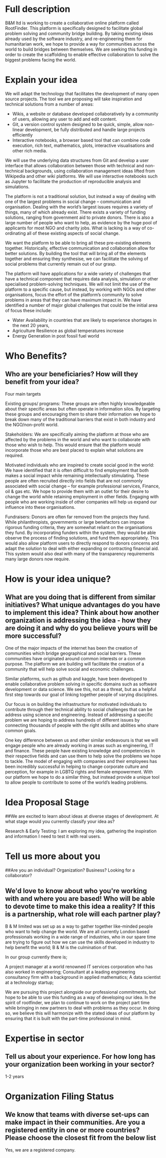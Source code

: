 # Full description

B&M ltd is working to create a collaborative online platform called RootFinder. This platform is specifically designed to facilitate global problem solving and community bridge building. By taking existing ideas already used by the software industry, and re-engineering them for humanitarian work, we hope to provide a way for communities across the world to build bridges between themselves. We are seeking this funding in order to create the scaffolding to enable effective collaboration to solve the biggest problems facing the world. 

# Explain your idea

We will adapt the technology that facilitates the development of many open source projects. The tool we are proposing will take inspiration and technical solutions from a number of areas:

 - Wikis, a website or database developed collaboratively by a community of users, allowing any user to add and edit content.
 - Git, a version control system designed to be quick, simple, allow non-linear development, be fully distributed and handle large projects efficiently
 - Interactive notebooks, a browser based tool that can combine code execution, rich text, mathematics, plots, interactive visualisations and other rich media.
 
We will use the underlying data structures from Git and develop a user interface that allows collaboration between those with technical and non-technical backgrounds, using collaboration management ideas lifted from Wikipedia and other wiki platforms. We will use interactive notebooks such as Jupyter to facilitate the production of reproducible analysis and simulations.

The platform is not a traditional solution, but instead a way of dealing with one of the largest problems in social change – communication and organisation. Dealing with the world’s largest issues requires a variety of things, many of which already exist. There exists a variety of funding solutions, ranging from government aid to private donors. There is also a large number of people who want to help, as evidence by the huge pool of applicants for most NGO and charity jobs. What is lacking is a way of co-ordinating all of these existing aspects of social change.

We want the platform to be able to bring all these pre-existing elements together. Historically, effective communication and collaboration allow for better solutions. By building the tool that will bring all of the elements together and ensuring they synthesise, we can facilitate the solving of social problems that currently remain out of our grasp.

The platform will have applications for a wide variety of challenges that have a technical component that requires data analysis, simulation or other specialised problem-solving techniques. We will not limit the use of the platform to a specific cause, but instead, by working with NGOs and other organisations, focus the effort of the platform’s community to solve problems in areas that they can have maximum impact in. We have identified a number of major global challenges that could be the initial area of focus these include: 
 - Water Availability in countries that are likely to experience shortages in the next 20 years,  
 - Agriculture Resilience as global temperatures increase
 - Energy Generation in post fossil fuel world
 
# Who Benefits?
## Who are your beneficiaries? How will they benefit from your idea?

Four main targets

Existing groups/ programs: These groups are often highly knowledgeable about their specific areas but often operate in information silos. By targeting these groups and encouraging them to share their information we hope to break down many of the traditional barriers that exist in both industry and the NGO/non-profit world. 

Stakeholders: We are specifically aiming the platform at those who are affected by the problems in the world and who want to collaborate with those who wish to help. This would ensure that the platform would incorporate those who are best placed to explain what solutions are required. 

Motivated individuals who are inspired to create social good in the world: We have identified that it is often difficult to find employment that both makes a social impact while remaining intellectually stimulating. These people are often recruited directly into fields that are not commonly associated with social change – for example professional services, Finance, oil & gas etc. We hope to provide them with an outlet for their desire to change the world while retaining employment in other fields. Engaging with people who are working inside of other companies will help us expand our influence into these organisations.

Fundraisers: Donors are often far removed from the projects they fund. While philanthropists, governments or large benefactors can impose rigorous funding criteria, they are somewhat reliant on the organisations they fund. By incorporating funders within the system, they would be able observe the process of finding solutions, and fund them appropriately. This would also allow platform users to directly respond to donors concerns and adapt the solution to deal with either expanding or contracting financial aid. This system would also deal with many of the transparency requirements many large donors now require. 

 
# How is your idea unique?
## What are you doing that is different from similar initiatives? What unique advantages do you have to implement this idea? Think about how another organization is addressing the idea - how they are doing it and why do you believe yours will be more successful?

One of the major impacts of the internet has been the creation of communities which bridge geographical and social barriers. These communities have originated around common interests or a common purpose. The platform we are building will facilitate the creation of a community that will help solve social and economic challenges. 

Similar platforms, such as github and kaggle, have been developed to enable collaborative problem solving in specific domains such as software development or data science. We see this, not as a threat, but as a helpful first step towards our goal of linking together people of varying disciplines. 

Our focus is on building the infrastructure for motivated individuals to contribute through their technical ability to social challenges  that can be address using science and engineering. Instead of addressing a specific problem we are hoping to address hundreds of different issues by connecting thousands of people with the right skills and abilities who share common goals.

One key difference between us and other similar endeavours is that we will engage people who are already working in areas such as engineering, IT and finance. These people have existing knowledge and competencies in their respective fields and can use them to help solve the problems we hope to tackle. The model of engaging with companies and their employees has been incredibly successful in helping to change corporate culture and perception, for example in LGBTQ rights and female empowerment. With our platform we hope to do a similar thing, but instead provide a unique tool to allow people to contribute to some of the world’s leading problems. 
 
# Idea Proposal Stage
##We are excited to learn about ideas at diverse stages of development. At what stage would you currently classify your idea as?

Research & Early Testing: I am exploring my idea, gathering the inspiration and information I need to test it with real users.

# Tell us more about you
##Are you an individual? Organization? Business? Looking for a collaborator?

## We'd love to know about who you're working with and where you are based! Who will be able to devote time to make this idea a reality? If this is a partnership, what role will each partner play?
 
B & M limited was set up as a way to gather together like-minded people who want to help change the world. We are all currently London based professionals working in a wide range of industries, who in our spare time are trying to figure out how we can use the skills developed in industry to help benefit the world; B & M is the culmination of that.

In our group currently there is;

A project manager at a world renowned IT services corporation who has also worked in engineering;
Consultant at a leading engineering consultancy firm with a background in applied mathematics;
A data scientist at a technology startup;

We are pursuing this project alongside our professional commitments, but hope to be able to use this funding as a way of developing our idea. In the spirit of rootfinder, we plan to continue to work on the project part time while bringing in new partners to deal with problems as they occur. In doing so, we believe this will harmonize with the stated ideas of our platform by ensuring that it is built with the part-time professional in mind. 

# Expertise in sector
## Tell us about your experience. For how long has your organization been working in your sector? 

1-2 years

# Organization Filing Status
## We know that teams with diverse set-ups can make impact in their communities. Are you a registered entity in one or more countries? Please choose the closest fit from the below list

Yes, we are a registered company.
